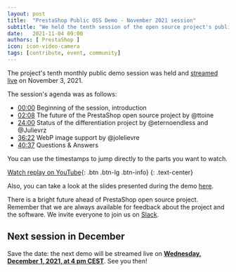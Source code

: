 ```yaml
---
layout: post
title:  "PrestaShop Public OSS Demo - November 2021 session"
subtitle: "We held the tenth session of the open source project's public demo"
date:   2021-11-04 09:00
authors: [ PrestaShop ]
icon: icon-video-camera
tags: [contribute, event, community]
---
```


The project's tenth monthly public demo session was held and [streamed live](https://www.youtube.com/watch?v=jwOy3gx-MNs) on November 3, 2021.

The session's agenda was as follows:

- [00:00](https://www.youtube.com/watch?v=jwOy3gx-MNs) Beginning of the session, introduction
- [02:08](https://youtu.be/jwOy3gx-MNs?t=128) The future of the PrestaShop open source project by @ttoine
- [24:00](https://youtu.be/jwOy3gx-MNs?t=1440) Status of the differentiation project by @eternoendless and @Julievrz
- [36:22](https://youtu.be/jwOy3gx-MNs?t=2182) WebP image support by @jolelievre
- [40:37](https://youtu.be/jwOy3gx-MNs?t=2437) Questions & Answers


You can use the timestamps to jump directly to the parts you want to watch.

[Watch replay on YouTube](https://www.youtube.com/watch?v=jwOy3gx-MNs){: .btn .btn-lg .btn-info}
{: .text-center}

Also, you can take a look at the slides presented during the demo [here](https://docs.google.com/presentation/d/1DB2zO4bjgdZqgZonKy5OXIpb5z_UYpvr3dsvfx3234w/edit?usp=sharing).

There is a bright future ahead of PrestaShop open source project. Remember that we are always available for feedback about the project and the software. We invite everyone to join us on [Slack](https://www.prestashop-project.org/slack/).

## Next session in December

Save the date: the next demo will be streamed live on [**Wednesday, December 1, 2021, at 4 pm CEST**](https://youtu.be/ydSIyOmQez8). See you then!
